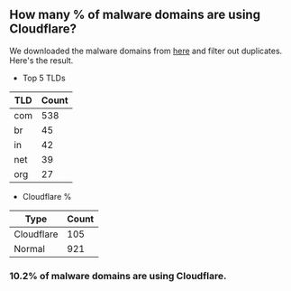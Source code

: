 ## How many % of malware domains are using Cloudflare?


We downloaded the malware domains from [here](https://urlhaus.abuse.ch) and filter out duplicates.
Here's the result.


[//]: # (start replacement)


- Top 5 TLDs

| TLD | Count |
| --- | --- |
| com | 538 |
| br | 45 |
| in | 42 |
| net | 39 |
| org | 27 |


- Cloudflare %

| Type | Count |
| --- | --- |
| Cloudflare | 105 |
| Normal | 921 |


### 10.2% of malware domains are using Cloudflare.